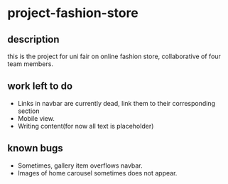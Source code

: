 # **project-fashion-store**
## description
this is the project for uni fair on online fashion store, collaborative of four team members.
## work left to do
* Links in navbar are currently dead, link them to their corresponding section
* Mobile view.
* Writing content(for now all text is placeholder)
## known bugs
* Sometimes, gallery item overflows navbar.
* Images of home carousel sometimes does not appear.
